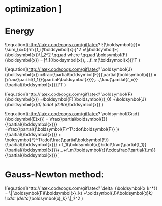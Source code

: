 # optimization  ]
# Energy
![equation](http://latex.codecogs.com/gif.latex? E(\\boldsymbol{x})= \\sum_{x=0}^m [f_i(\\boldsymbol{x})]^2 =\\|\\boldsymbol{F}(\\boldsymbol{x})\\|_2^2 \\qquad where \\qquad  \\boldsymbol{F}(\\boldsymbol{x}) = [f_1(\\boldsymbol{x}),...,f_m(\\boldsymbol{x})]^T )

![equation](http://latex.codecogs.com/gif.latex? \\boldsymbol{J}(\\boldsymbol{x}) =\\frac{\\partial\\boldsymbol{F}}{\\partial{\\boldsymbol{x}}} =  [\\frac{\\partial{f_1}}{\\partial{\\boldsymbol{x}}},...,\\frac{\\partial{f_m}}{\\partial{\\boldsymbol{x}}}]^T  )

![equation](http://latex.codecogs.com/gif.latex? \\boldsymbol{F}(\\boldsymbol{x}) =\\boldsymbol{F}(\\boldsymbol{x}_0) +\\boldsymbol{J}(\\boldsymbol{x}_0) \\cdot \\delta_{\\boldsymbol{x}}  )

![equation](http://latex.codecogs.com/gif.latex? \\boldsymbol{Grad}(\\boldsymbol{E(x)}) = \\frac{\\partial\\boldsymbol{E}}{\\partial{\\boldsymbol{x}}} =\\frac{\\partial{(\\boldsymbol{F}^T\\cdot\\boldsymbol{F}} )}{\\partial{\\boldsymbol{x}}} =  \\boldsymbol{F}^T\\cdot\\frac{\\partial\\boldsymbol{F}}{\\partial{\\boldsymbol{x}}} 
= f_1(\\boldsymbol{x})\\cdot\\frac{\\partial{f_1}}{\\partial{\\boldsymbol{x}}}+...+f_m(\\boldsymbol{x})\\cdot\\frac{\\partial{f_m}}{\\partial{\\boldsymbol{x}}} )

# Gauss-Newton method:
   
   ![equation](http://latex.codecogs.com/gif.latex?  \\delta_{\\boldsymbol{x_k^*}} =  \\| \\boldsymbol{F}(\\boldsymbol{x}_k) +\\boldsymbol{J}(\\boldsymbol{x}_k) \\cdot \\delta_{\\boldsymbol{x}_k} \\|_2^2  )
